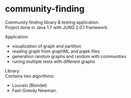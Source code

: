 community-finding
=================

Community finding library &amp; testing application.  
Project done in Java 1.7 with JUNG 2.0.1 framework.

Application:
* visualization of graph and partition
* reading graph from graphML and pajek files
* generation random graphs and random with communities
* runing multiple tests with different graphs  

Library:  
Contains two algorithms:
* Louvain (Blondel)
* Fast-Greedy Newman.

